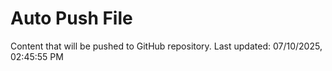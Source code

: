 # Auto Push File

Content that will be pushed to GitHub repository.
Last updated: 07/10/2025, 02:45:55 PM